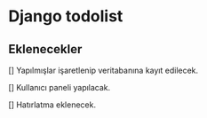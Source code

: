 # Django todolist


## Eklenecekler

[] Yapılmışlar işaretlenip veritabanına kayıt edilecek.

[] Kullanıcı paneli yapılacak.

[] Hatırlatma eklenecek.